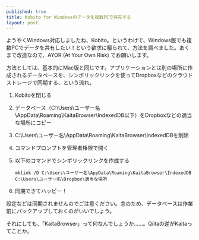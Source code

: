 ```yaml
---
published: true
title: Kobito for Windowsのデータを複数PCで共有する
layout: post
---
```

ようやくWindows対応しましたね、Kobito。というわけで、Windows版でも複数PCでデータを共有したい！という欲求に駆られて、方法を調べました。あくまで改造なので、AYOR (At Your Own Risk) でお願いします。

方法としては、基本的にMac版と同じです。アプリケーションとは別の場所に作成されるデータベースを、シンボリックリンクを使ってDropboxなどのクラウドストレージで同期する、という流れ。

1. Kobitoを閉じる
1. データベース（C:\Users\ユーザー名\AppData\Roaming\KaitaBrowser\IndexedDB以下）をDropboxなどの適当な場所にコピー
1. C:\Users\ユーザー名\AppData\Roaming\KaitaBrowser\IndexedDBを削除
1. コマンドプロンプトを管理者権限で開く
1. 以下のコマンドでシンボリックリンクを作成する

    ```
    mklink /D C:\Users\ユーザー名\AppData\Roaming\KaitaBrowser\IndexedDB C:\Users\ユーザー名\Dropbox\適当な場所
    ```
    
1. 同期できてハッピー！

設定などは同期されませんのでご注意ください。念のため、データベースは作業前にバックアップしておくのがいいでしょう。

それにしても、「KaitaBrowser」って何なんでしょうか……。Qiitaの逆がKaitaってことか。